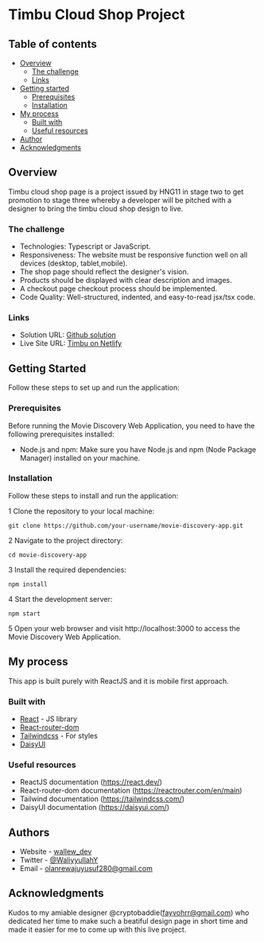 # Timbu Cloud Shop Project

## Table of contents

- [Overview](#overview)
  - [The challenge](#the-challenge)
  - [Links](#links)
- [Getting started](#getting-started)
  - [Prerequisites](#prerequisites)
  - [Installation](#installation)
- [My process](#my-process)
  - [Built with](#built-with)
  - [Useful resources](#useful-resources)
- [Author](#author)
- [Acknowledgments](#acknowledgments)

## Overview

Timbu cloud shop page is a project issued by HNG11 in stage two to get promotion to stage three whereby a developer will be pitched with a designer to bring the timbu cloud shop design to live.

### The challenge

- Technologies: Typescript or JavaScript.
- Responsiveness: The website must be responsive function well on all devices (desktop, tablet,mobile).
- The shop page should reflect the designer's vision.
- Products should be displayed with clear description and images.
- A checkout page checkout process should be implemented.
- Code Quality: Well-structured, indented, and easy-to-read jsx/tsx code.

### Links

- Solution URL: [Github solution](https://github.com/olanrewajuyusuf/Loopstudios-landing-page)
- Live Site URL: [Timbu on Netlify](https://wallewdev-loopstudio.netlify.app/)

## Getting Started

Follow these steps to set up and run the application:

### Prerequisites

Before running the Movie Discovery Web Application, you need to have the following prerequisites installed:

- Node.js and npm: Make sure you have Node.js and npm (Node Package Manager) installed on your machine.

### Installation

Follow these steps to install and run the application:

1 Clone the repository to your local machine:

`git clone https://github.com/your-username/movie-discovery-app.git`

2 Navigate to the project directory:

`cd movie-discovery-app`

3 Install the required dependencies:

`npm install`

4 Start the development server:

`npm start`

5 Open your web browser and visit http://localhost:3000 to access the Movie Discovery Web Application.

## My process

This app is built purely with ReactJS and it is mobile first approach.

### Built with

- [React](https://reactjs.org/) - JS library
- [React-router-dom](https://reactrouter.com/en/main)
- [Tailwindcss](https://tailwindcss.com/) - For styles
- [DaisyUI](https://daisyui.com/)

### Useful resources

- ReactJS documentation (https://react.dev/)
- React-router-dom documentation (https://reactrouter.com/en/main)
- Tailwind documentation (https://tailwindcss.com/)
- DaisyUI documentation (https://daisyui.com/)

## Authors

- Website - [wallew_dev](https://wallewdev.netlify.app)
- Twitter - [@WaliyyullahY](https://www.twitter.com/WaliyyullahY)
- Email - olanrewajuyusuf280@gmail.com

## Acknowledgments

Kudos to my amiable designer @cryptobaddie(fayvohrr@gmail.com) who dedicated her time to make such a beatiful design page in short time and made it easier for me to come up with this live project.
